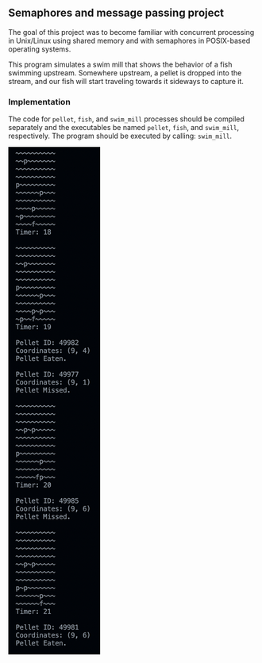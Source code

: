 ## Semaphores and message passing project

The goal of this project was to become familiar with concurrent processing in Unix/Linux using shared memory and with semaphores in POSIX-based operating systems.

This program simulates a swim mill that shows the behavior of a fish swimming upstream. Somewhere upstream, a pellet is dropped into the stream, and our fish will start traveling towards it sideways to capture it. 

### Implementation

The code for `pellet`, `fish`, and `swim_mill` processes should be compiled separately and the executables be named `pellet`, `fish`, and `swim_mill`, respectively. The program should be executed by calling: `swim_mill`.

![alt text](https://github.com/ImVispo/Semaphores-and-Message-Passing/blob/master/screenshot.png?raw=true)
